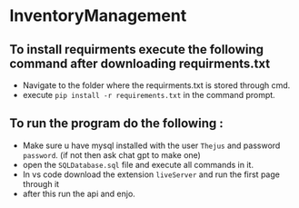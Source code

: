 # InventoryManagement

## To install requirments execute the following command after downloading requirments.txt
  - Navigate to the folder where the requirments.txt is stored through cmd.
  - execute `pip install -r requirements.txt` in the command prompt.
 
## To run the program do the following :
  - Make sure u have mysql installed with the user `Thejus` and password `password`. (if not then ask chat gpt to make one)
  - open the `SQLDatabase.sql` file and execute all commands in it.
  - In vs code download the extension `liveServer` and run the first page through it
  - after this run the api and enjo.
